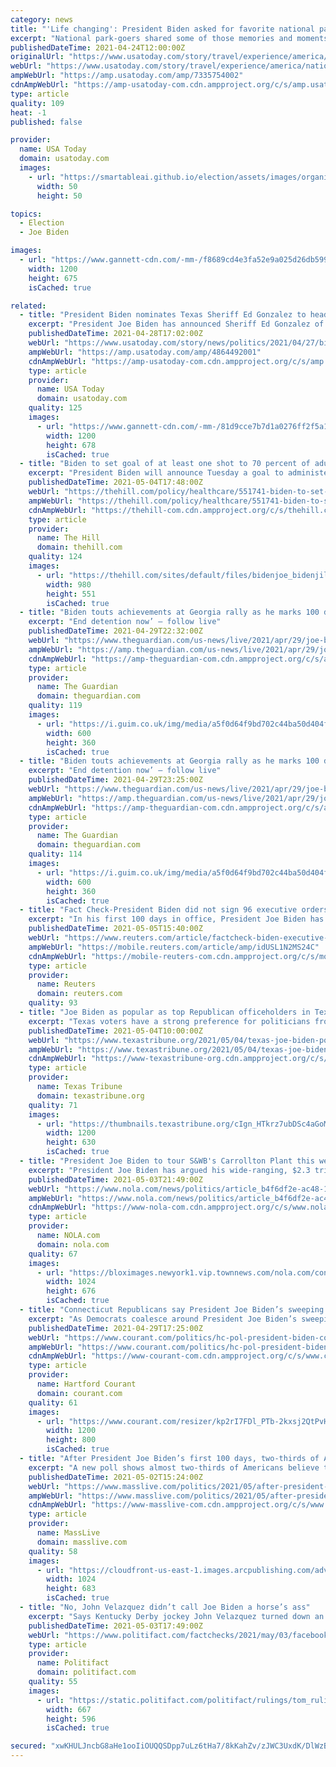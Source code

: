 ```yaml
---
category: news
title: "'Life changing': President Biden asked for favorite national park memories, and they were heartwarming"
excerpt: "National park-goers shared some of those memories and moments on Twitter this week in honor of National Park Week, which runs through Sunday and is celebrated by the National Park Foundation each April."
publishedDateTime: 2021-04-24T12:00:00Z
originalUrl: "https://www.usatoday.com/story/travel/experience/america/national-parks/2021/04/24/national-park-week-twitter-memories-joe-biden-yellowstone-zion/7335754002/"
webUrl: "https://www.usatoday.com/story/travel/experience/america/national-parks/2021/04/24/national-park-week-twitter-memories-joe-biden-yellowstone-zion/7335754002/"
ampWebUrl: "https://amp.usatoday.com/amp/7335754002"
cdnAmpWebUrl: "https://amp-usatoday-com.cdn.ampproject.org/c/s/amp.usatoday.com/amp/7335754002"
type: article
quality: 109
heat: -1
published: false

provider:
  name: USA Today
  domain: usatoday.com
  images:
    - url: "https://smartableai.github.io/election/assets/images/organizations/usatoday.com-50x50.jpg"
      width: 50
      height: 50

topics:
  - Election
  - Joe Biden

images:
  - url: "https://www.gannett-cdn.com/-mm-/f8689cd4e3fa52e9a025d26db599d5f77cd587a1/c=0-296-5168-3203/local/-/media/2021/02/25/USATODAY/usatsports/GettyImages-669737652.jpg?auto=webp&format=pjpg&width=1200"
    width: 1200
    height: 675
    isCached: true

related:
  - title: "President Biden nominates Texas Sheriff Ed Gonzalez to head ICE"
    excerpt: "President Joe Biden has announced Sheriff Ed Gonzalez of Harris County, Texas, as his nominee for director of Immigration and Customs Enforcement. He was included on a list of 11 nominations for key national security positions."
    publishedDateTime: 2021-04-28T17:02:00Z
    webUrl: "https://www.usatoday.com/story/news/politics/2021/04/27/biden-names-harris-county-sheriff-ed-gonzalez-head-ice/4864492001/"
    ampWebUrl: "https://amp.usatoday.com/amp/4864492001"
    cdnAmpWebUrl: "https://amp-usatoday-com.cdn.ampproject.org/c/s/amp.usatoday.com/amp/4864492001"
    type: article
    provider:
      name: USA Today
      domain: usatoday.com
    quality: 125
    images:
      - url: "https://www.gannett-cdn.com/-mm-/81d9cce7b7d1a0276ff2f5a1f631b49764f09684/c=0-229-3061-1958/local/-/media/2017/01/31/USATODAY/USATODAY/636214873441033287-USP-NFL-SUPER-BOWL-LI-SECURITY-PRESS-CONFERENCE-88450154.JPG?auto=webp&format=pjpg&width=1200"
        width: 1200
        height: 678
        isCached: true
  - title: "Biden to set goal of at least one shot to 70 percent of adults by July 4"
    excerpt: "President Biden will announce Tuesday a goal to administer at least one shot of the coronavirus vaccine to 70 percent of U.S. adults by July 4th, as the country moves to vaccinate harder-to-reach Americans."
    publishedDateTime: 2021-05-04T17:48:00Z
    webUrl: "https://thehill.com/policy/healthcare/551741-biden-to-set-goal-of-at-least-one-shot-to-70-percent-of-adults-by-july-4"
    ampWebUrl: "https://thehill.com/policy/healthcare/551741-biden-to-set-goal-of-at-least-one-shot-to-70-percent-of-adults-by-july-4?amp"
    cdnAmpWebUrl: "https://thehill-com.cdn.ampproject.org/c/s/thehill.com/policy/healthcare/551741-biden-to-set-goal-of-at-least-one-shot-to-70-percent-of-adults-by-july-4?amp"
    type: article
    provider:
      name: The Hill
      domain: thehill.com
    quality: 124
    images:
      - url: "https://thehill.com/sites/default/files/bidenjoe_bidenjill_05032021getty.jpg"
        width: 980
        height: 551
        isCached: true
  - title: "Biden touts achievements at Georgia rally as he marks 100 days as president – live"
    excerpt: "End detention now’ – follow live"
    publishedDateTime: 2021-04-29T22:32:00Z
    webUrl: "https://www.theguardian.com/us-news/live/2021/apr/29/joe-biden-speech-100-days-covid-coronavirus-vaccines-latest?page=with:block-608b0e4e8f0874ac77453fda"
    ampWebUrl: "https://amp.theguardian.com/us-news/live/2021/apr/29/joe-biden-speech-100-days-covid-coronavirus-vaccines-latest"
    cdnAmpWebUrl: "https://amp-theguardian-com.cdn.ampproject.org/c/s/amp.theguardian.com/us-news/live/2021/apr/29/joe-biden-speech-100-days-covid-coronavirus-vaccines-latest"
    type: article
    provider:
      name: The Guardian
      domain: theguardian.com
    quality: 119
    images:
      - url: "https://i.guim.co.uk/img/media/a5f0d64f9bd702c44ba50d404f7d894f6e39cc64/0_222_4862_2917/master/4862.jpg?width=300&quality=45&auto=format&fit=max&dpr=2&s=787b2730ae0133e578be8022776ba688"
        width: 600
        height: 360
        isCached: true
  - title: "Biden touts achievements at Georgia rally as he marks 100 days as president – as it happened"
    excerpt: "End detention now’ – follow live"
    publishedDateTime: 2021-04-29T23:25:00Z
    webUrl: "https://www.theguardian.com/us-news/live/2021/apr/29/joe-biden-speech-100-days-covid-coronavirus-vaccines-latest?page=with:block-608b14378f08300738403647"
    ampWebUrl: "https://amp.theguardian.com/us-news/live/2021/apr/29/joe-biden-speech-100-days-covid-coronavirus-vaccines-latest"
    cdnAmpWebUrl: "https://amp-theguardian-com.cdn.ampproject.org/c/s/amp.theguardian.com/us-news/live/2021/apr/29/joe-biden-speech-100-days-covid-coronavirus-vaccines-latest"
    type: article
    provider:
      name: The Guardian
      domain: theguardian.com
    quality: 114
    images:
      - url: "https://i.guim.co.uk/img/media/a5f0d64f9bd702c44ba50d404f7d894f6e39cc64/0_222_4862_2917/master/4862.jpg?width=300&quality=45&auto=format&fit=max&dpr=2&s=787b2730ae0133e578be8022776ba688"
        width: 600
        height: 360
        isCached: true
  - title: "Fact Check-President Biden did not sign 96 executive orders in his first three months in office"
    excerpt: "In his first 100 days in office, President Joe Biden has not signed 96 executive orders. According to FederalRegister.gov, part of the United States National Archives, the Biden Administration had published 42 executive orders by April 27,"
    publishedDateTime: 2021-05-05T15:40:00Z
    webUrl: "https://www.reuters.com/article/factcheck-biden-executive-orders/fact-check-president-biden-did-not-sign-96-executive-orders-in-his-first-three-months-in-office-idUSL1N2MS24C"
    ampWebUrl: "https://mobile.reuters.com/article/amp/idUSL1N2MS24C"
    cdnAmpWebUrl: "https://mobile-reuters-com.cdn.ampproject.org/c/s/mobile.reuters.com/article/amp/idUSL1N2MS24C"
    type: article
    provider:
      name: Reuters
      domain: reuters.com
    quality: 93
  - title: "Joe Biden as popular as top Republican officeholders in Texas, UT/TT Poll finds"
    excerpt: "Texas voters have a strong preference for politicians from their own parties, but overall, the president is as popular here as the governor or either of the state's U.S. senators."
    publishedDateTime: 2021-05-04T10:00:00Z
    webUrl: "https://www.texastribune.org/2021/05/04/texas-joe-biden-poll/"
    ampWebUrl: "https://www.texastribune.org/2021/05/04/texas-joe-biden-poll/amp/"
    cdnAmpWebUrl: "https://www-texastribune-org.cdn.ampproject.org/c/s/www.texastribune.org/2021/05/04/texas-joe-biden-poll/amp/"
    type: article
    provider:
      name: Texas Tribune
      domain: texastribune.org
    quality: 71
    images:
      - url: "https://thumbnails.texastribune.org/cIgn_HTkrz7ubDSc4aGoMgcI_uI=/1200x630/filters:quality(95)/static.texastribune.org/media/files/3966241820de010a5085a084b0e8d80a/UT%20TT%20Biden%20Assesment.jpg"
        width: 1200
        height: 630
        isCached: true
  - title: "President Joe Biden to tour S&WB's Carrollton Plant this week, according to White House"
    excerpt: "President Joe Biden has argued his wide-ranging, $2.3 trillion infrastructure plan is a solution to decades of underinvestment in roads, pipes and other major projects throughout the country."
    publishedDateTime: 2021-05-03T21:49:00Z
    webUrl: "https://www.nola.com/news/politics/article_b4f6df2e-ac48-11eb-8e6f-bf71074b3739.html"
    ampWebUrl: "https://www.nola.com/news/politics/article_b4f6df2e-ac48-11eb-8e6f-bf71074b3739.amp.html"
    cdnAmpWebUrl: "https://www-nola-com.cdn.ampproject.org/c/s/www.nola.com/news/politics/article_b4f6df2e-ac48-11eb-8e6f-bf71074b3739.amp.html"
    type: article
    provider:
      name: NOLA.com
      domain: nola.com
    quality: 67
    images:
      - url: "https://bloximages.newyork1.vip.townnews.com/nola.com/content/tncms/assets/v3/editorial/9/0c/90cab378-25c5-11eb-b2be-476e690edf48/5df57e8ab9e25.image.jpg?resize=1024%2C676"
        width: 1024
        height: 676
        isCached: true
  - title: "Connecticut Republicans say President Joe Biden’s sweeping plans would spend too much, too quickly"
    excerpt: "As Democrats coalesce around President Joe Biden’s sweeping plans, Republicans in Connecticut and elsewhere say they think the president is spending too much too quickly."
    publishedDateTime: 2021-04-29T17:25:00Z
    webUrl: "https://www.courant.com/politics/hc-pol-president-biden-connecticut-republicans-reaction-20210429-fhlzemwvibgfvjpnmerf7owniu-story.html"
    ampWebUrl: "https://www.courant.com/politics/hc-pol-president-biden-connecticut-republicans-reaction-20210429-fhlzemwvibgfvjpnmerf7owniu-story.html?outputType=amp"
    cdnAmpWebUrl: "https://www-courant-com.cdn.ampproject.org/c/s/www.courant.com/politics/hc-pol-president-biden-connecticut-republicans-reaction-20210429-fhlzemwvibgfvjpnmerf7owniu-story.html?outputType=amp"
    type: article
    provider:
      name: Hartford Courant
      domain: courant.com
    quality: 61
    images:
      - url: "https://www.courant.com/resizer/kp2rI7FDl_PTb-2kxsj2QtPvHNM=/1200x0/top/cloudfront-us-east-1.images.arcpublishing.com/tronc/4TTXR4G4RCSMT7TPMONQ4CKPDA.jpg"
        width: 1200
        height: 800
        isCached: true
  - title: "After President Joe Biden’s first 100 days, two-thirds of Americans believe US headed in right direction"
    excerpt: "A new poll shows almost two-thirds of Americans believe the country is headed in the right direction after President Joe Biden ’s first 100 days in office. The newest ABC News/Ipsos shows 64% are optimistic a few days after Biden reached the early milestone and just as the nationwide COVID-19 vaccination effort has significantly reduced deaths,"
    publishedDateTime: 2021-05-02T15:24:00Z
    webUrl: "https://www.masslive.com/politics/2021/05/after-president-joe-bidens-first-100-days-two-thirds-of-americans-believe-us-headed-in-right-direction.html"
    ampWebUrl: "https://www.masslive.com/politics/2021/05/after-president-joe-bidens-first-100-days-two-thirds-of-americans-believe-us-headed-in-right-direction.html?outputType=amp"
    cdnAmpWebUrl: "https://www-masslive-com.cdn.ampproject.org/c/s/www.masslive.com/politics/2021/05/after-president-joe-bidens-first-100-days-two-thirds-of-americans-believe-us-headed-in-right-direction.html?outputType=amp"
    type: article
    provider:
      name: MassLive
      domain: masslive.com
    quality: 58
    images:
      - url: "https://cloudfront-us-east-1.images.arcpublishing.com/advancelocal/AA7RDVDVBRHTVHZZIYNBYVBHAQ.jpg"
        width: 1024
        height: 683
        isCached: true
  - title: "No, John Velazquez didn’t call Joe Biden a horse’s ass"
    excerpt: "Says Kentucky Derby jockey John Velazquez turned down an invitation to the White House and said, “if I wanted to see a horse’s ass I would of came in second.” John Velazquez didn’t say this and he hasn’t been invited to the White House,"
    publishedDateTime: 2021-05-03T17:49:00Z
    webUrl: "https://www.politifact.com/factchecks/2021/may/03/facebook-posts/no-john-velazquez-didnt-call-joe-biden-horses-ass/"
    type: article
    provider:
      name: Politifact
      domain: politifact.com
    quality: 55
    images:
      - url: "https://static.politifact.com/politifact/rulings/tom_ruling_pof.png"
        width: 667
        height: 596
        isCached: true

secured: "xwKHULJncbG8aHe1ooIiOUQQSDpp7uLz6tHa7/8kKahZv/zJWC3UxdK/DlWzB/v8u3EUVvcP5JZ8wfa4ShRaZIGhiy5wKrc//xfl3U4AbrnBE4DGGoDezUzQhH/DybwNPHW4QAw1Nwtw/5FuWl0k4g2eybPhY1lNcZj+ysAQPOXoFJX4q54X/Xpn1njYsGdVzAT4MEbvj663xQhNwIDKpLaNTsQaL5gSuPtPeLUkvXiDB7T3AFuPeGELbJUOdB1MxXDmrLL/e21Er9g9XlLmt5sHKTHpi5BRlF1iorrk8z2ZcdNXzsvilZV5l5jXWltCzwXiy2vjdnA3pelmeBoCNmSKLsuWBhnpmh3sbLn7nfA=;3h29JmyYNROnzDrrHOp8tg=="
---
```



